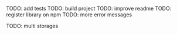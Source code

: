 TODO: add tests
TODO: build project
TODO: improve readme
TODO: register library on npm
TODO: more error messages

TODO: multi storages
